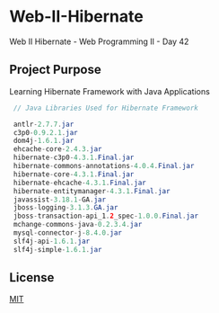# Web-II-Hibernate


Web II Hibernate - Web Programming II - Day 42


## Project Purpose

Learning Hibernate Framework with Java Applications

```java libraries
 // Java Libraries Used for Hibernate Framework

 antlr-2.7.7.jar
 c3p0-0.9.2.1.jar
 dom4j-1.6.1.jar
 ehcache-core-2.4.3.jar
 hibernate-c3p0-4.3.1.Final.jar
 hibernate-commons-annotations-4.0.4.Final.jar
 hibernate-core-4.3.1.Final.jar
 hibernate-ehcache-4.3.1.Final.jar
 hibernate-entitymanager-4.3.1.Final.jar
 javassist-3.18.1-GA.jar
 jboss-logging-3.1.3.GA.jar
 jboss-transaction-api_1.2_spec-1.0.0.Final.jar
 mchange-commons-java-0.2.3.4.jar
 mysql-connector-j-8.4.0.jar
 slf4j-api-1.6.1.jar
 slf4j-simple-1.6.1.jar

```

## License

[MIT](https://choosealicense.com/licenses/mit/)
